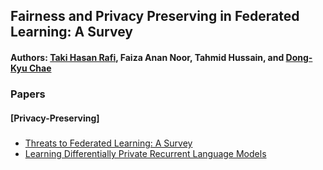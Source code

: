 ## Fairness and Privacy Preserving in Federated Learning: A Survey 
#### Authors: [Taki Hasan Rafi](https://takihasan.github.io/), Faiza Anan Noor, Tahmid Hussain, and [Dong-Kyu Chae](https://dkchae.github.io/)


### Papers 
#### [Privacy-Preserving]
##### 
+ [Threats to Federated Learning: A Survey](https://arxiv.org/abs/2003.02133)
+ [Learning Differentially Private Recurrent Language Models](https://arxiv.org/abs/1710.06963)
